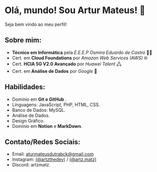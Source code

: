 # Olá, mundo! Sou Artur Mateus! 👋
Seja bem vindo ao meu perfil!

## Sobre mim:
- **Técnico em Informática** pela _E.E.E.P Osmira Eduardo de Castro_ 👨‍💻
- Cert. em **Cloud Foundations** por _Amazon Web Services (AWS)_ 🌐
- Cert. **HCIA 5G V2.0 Avançado** por _Huawei Talent_ 🖧
- Cert. em **Análise de Dados** por _Google_ 🎲

## Habilidades:
- Domínio em **Git e GitHub** .
- Linguagens: JavaScript, PHP, HTML, CSS.
- Banco de Dados: MySQL.
- Análise de Dados.
- Design Gráfico.
- Domínio em **Notion** e **MarkDown**.

## Contato/Redes Sociais:
- Email: [aturmateusdutrabck@gmail.com](mailto:arturmateusdutrabck@gmail.com)
- Instagram: [(@artzthedev)](https://www.instagram.com/artzthedev) / [(@artz.matz)](https://www.instagram.com/artz.matz)
- Discord: artzmatz.
